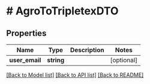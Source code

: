 # # AgroToTripletexDTO

## Properties

Name | Type | Description | Notes
------------ | ------------- | ------------- | -------------
**user_email** | **string** |  | [optional]

[[Back to Model list]](../../README.md#models) [[Back to API list]](../../README.md#endpoints) [[Back to README]](../../README.md)
